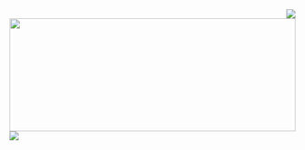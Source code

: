 <img align="right" src="https://visitor-badge.laobi.icu/badge?page_id=saicastic.saicastic" />

<div style="width:100%" height="200px">
  <img src="assets/spglitchbanner.gif" width="100%" height="200px" >
</div>

<div>
    <img src="https://skillicons.dev/icons?i=docker" />
</div>
